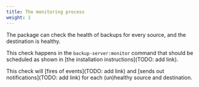 ```yaml
---
title: The monitoring process
weight: 1
---
```


The package can check the health of backups for every source, and the destination is healthy.

This check happens in the `backup-server:monitor` command that should be scheduled as shown in [the installation instructions](TODO: add link).

This check will [fires of events](TODO: add link) and [sends out notifications](TODO: add link) for each (un)healthy source and destination.
